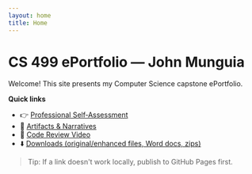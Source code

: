 ```yaml
---
layout: home
title: Home
---
```


# CS 499 ePortfolio — John Munguia

Welcome! This site presents my Computer Science capstone ePortfolio.

**Quick links**  
- 👉 [Professional Self‑Assessment](/pages/self-assessment.html)  
- 🧩 [Artifacts & Narratives](/pages/artifacts.html)  
- 🎥 [Code Review Video](/pages/code-review.html)  
- ⬇️ [Downloads (original/enhanced files, Word docs, zips)](/downloads/)  

> Tip: If a link doesn't work locally, publish to GitHub Pages first.